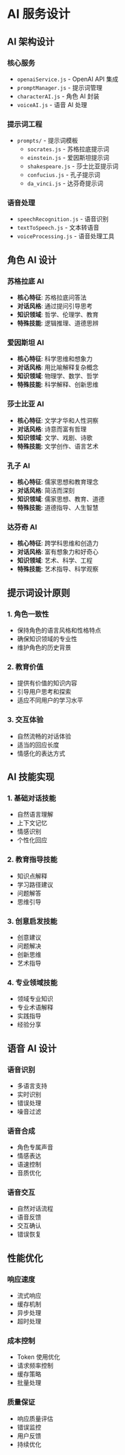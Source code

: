 # AI 服务设计

## AI 架构设计

### 核心服务
- `openaiService.js` - OpenAI API 集成
- `promptManager.js` - 提示词管理
- `characterAI.js` - 角色 AI 封装
- `voiceAI.js` - 语音 AI 处理

### 提示词工程
- `prompts/` - 提示词模板
  - `socrates.js` - 苏格拉底提示词
  - `einstein.js` - 爱因斯坦提示词
  - `shakespeare.js` - 莎士比亚提示词
  - `confucius.js` - 孔子提示词
  - `da_vinci.js` - 达芬奇提示词

### 语音处理
- `speechRecognition.js` - 语音识别
- `textToSpeech.js` - 文本转语音
- `voiceProcessing.js` - 语音处理工具

## 角色 AI 设计

### 苏格拉底 AI
- **核心特征**: 苏格拉底问答法
- **对话风格**: 通过提问引导思考
- **知识领域**: 哲学、伦理学、教育
- **特殊技能**: 逻辑推理、道德思辨

### 爱因斯坦 AI
- **核心特征**: 科学思维和想象力
- **对话风格**: 用比喻解释复杂概念
- **知识领域**: 物理学、数学、哲学
- **特殊技能**: 科学解释、创新思维

### 莎士比亚 AI
- **核心特征**: 文学才华和人性洞察
- **对话风格**: 诗意而富有哲理
- **知识领域**: 文学、戏剧、诗歌
- **特殊技能**: 文学创作、语言艺术

### 孔子 AI
- **核心特征**: 儒家思想和教育理念
- **对话风格**: 简洁而深刻
- **知识领域**: 儒家思想、教育、道德
- **特殊技能**: 道德指导、人生智慧

### 达芬奇 AI
- **核心特征**: 跨学科思维和创造力
- **对话风格**: 富有想象力和好奇心
- **知识领域**: 艺术、科学、工程
- **特殊技能**: 艺术指导、科学观察

## 提示词设计原则

### 1. 角色一致性
- 保持角色的语言风格和性格特点
- 确保知识领域的专业性
- 维护角色的历史背景

### 2. 教育价值
- 提供有价值的知识内容
- 引导用户思考和探索
- 适应不同用户的学习水平

### 3. 交互体验
- 自然流畅的对话体验
- 适当的回应长度
- 情感化的表达方式

## AI 技能实现

### 1. 基础对话技能
- 自然语言理解
- 上下文记忆
- 情感识别
- 个性化回应

### 2. 教育指导技能
- 知识点解释
- 学习路径建议
- 问题解答
- 思维引导

### 3. 创意启发技能
- 创意建议
- 问题解决
- 创新思维
- 艺术指导

### 4. 专业领域技能
- 领域专业知识
- 专业术语解释
- 实践指导
- 经验分享

## 语音 AI 设计

### 语音识别
- 多语言支持
- 实时识别
- 错误处理
- 噪音过滤

### 语音合成
- 角色专属声音
- 情感表达
- 语速控制
- 音质优化

### 语音交互
- 自然对话流程
- 语音反馈
- 交互确认
- 错误恢复

## 性能优化

### 响应速度
- 流式响应
- 缓存机制
- 异步处理
- 超时处理

### 成本控制
- Token 使用优化
- 请求频率控制
- 缓存策略
- 批量处理

### 质量保证
- 响应质量评估
- 错误监控
- 用户反馈
- 持续优化
